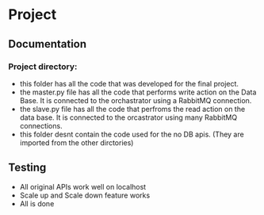 # Project


## Documentation

### Project directory:
* this folder has all the code that was developed for the final project.
* the master.py file has all the code that performs write action on the Data Base. It is connected to the orchastrator using a RabbitMQ connection.
* the slave.py file has all the code that perfroms the read action on the data base. It is connected to the orcastrator using many RabbitMQ connections.
* this folder desnt contain the code used for the no DB apis. (They are imported from the other dirctories)

## Testing

* All original APIs work well on localhost
* Scale up and Scale down feature works
* All is done
